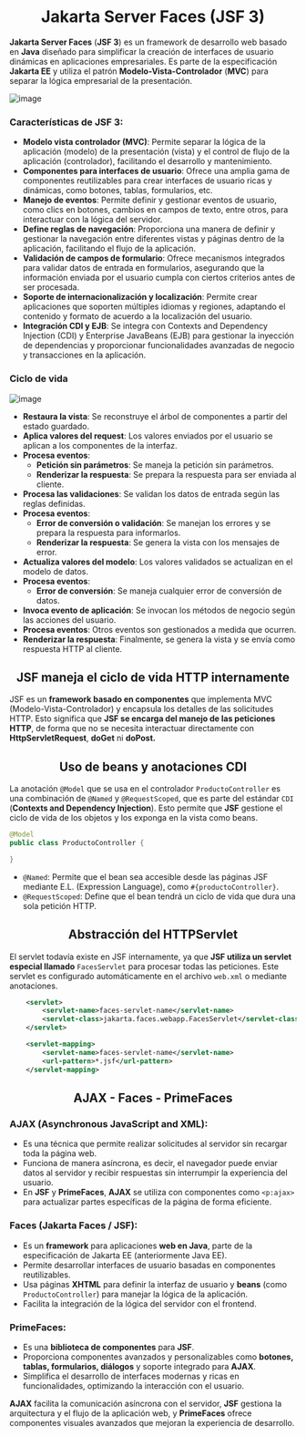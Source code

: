 <h1 align="center">Jakarta Server Faces (JSF 3)</h1>
<p><b>Jakarta Server Faces</b> (<b>JSF 3</b>) es un framework de desarrollo web basado en <b>Java</b> diseñado para simplificar la creación de interfaces de usuario dinámicas en aplicaciones empresariales. Es parte de la especificación <b>Jakarta EE</b> y utiliza el patrón <b>Modelo-Vista-Controlador</b> (<b>MVC</b>) para separar la lógica empresarial de la presentación.</p>

![image](https://github.com/user-attachments/assets/571203bc-b6a4-44fc-a875-041d6080e30b)

<h3>Características de JSF 3:</h3>

- <b>Modelo vista controlador (MVC)</b>: Permite separar la lógica de la aplicación (modelo) de la presentación (vista) y el control de flujo de la aplicación (controlador), facilitando el desarrollo y mantenimiento.
- <b>Componentes para interfaces de usuario</b>: Ofrece una amplia gama de componentes reutilizables para crear interfaces de usuario ricas y dinámicas, como botones, tablas, formularios, etc.
- <b>Manejo de eventos</b>: Permite definir y gestionar eventos de usuario, como clics en botones, cambios en campos de texto, entre otros, para interactuar con la lógica del servidor.
- <b>Define reglas de navegación</b>: Proporciona una manera de definir y gestionar la navegación entre diferentes vistas y páginas dentro de la aplicación, facilitando el flujo de la aplicación.
- <b>Validación de campos de formulario</b>: Ofrece mecanismos integrados para validar datos de entrada en formularios, asegurando que la información enviada por el usuario cumpla con ciertos criterios antes de ser procesada.
- <b>Soporte de internacionalización y localización</b>: Permite crear aplicaciones que soporten múltiples idiomas y regiones, adaptando el contenido y formato de acuerdo a la localización del usuario.
- <b>Integración CDI y EJB</b>: Se integra con Contexts and Dependency Injection (CDI) y Enterprise JavaBeans (EJB) para gestionar la inyección de dependencias y proporcionar funcionalidades avanzadas de negocio y transacciones en la aplicación.

<h3>Ciclo de vida</h3>

![image](https://github.com/user-attachments/assets/7bea2367-45ba-4b5a-b91c-1b183b598776)

- <b>Restaura la vista</b>: Se reconstruye el árbol de componentes a partir del estado guardado.
- <b>Aplica valores del request</b>: Los valores enviados por el usuario se aplican a los componentes de la interfaz.
- <b>Procesa eventos</b>:
  - <b>Petición sin parámetros</b>: Se maneja la petición sin parámetros.
  - <b>Renderizar la respuesta</b>: Se prepara la respuesta para ser enviada al cliente.
- <b>Procesa las validaciones</b>: Se validan los datos de entrada según las reglas definidas.
- <b>Procesa eventos</b>:
  - <b>Error de conversión o validación</b>: Se manejan los errores y se prepara la respuesta para informarlos.
  - <b>Renderizar la respuesta</b>: Se genera la vista con los mensajes de error.
- <b>Actualiza valores del modelo</b>: Los valores validados se actualizan en el modelo de datos.
- <b>Procesa eventos</b>:
  - <b>Error de conversión</b>: Se maneja cualquier error de conversión de datos.
- <b>Invoca evento de aplicación</b>: Se invocan los métodos de negocio según las acciones del usuario.
- <b>Procesa eventos</b>: Otros eventos son gestionados a medida que ocurren.
- <b>Renderizar la respuesta</b>: Finalmente, se genera la vista y se envía como respuesta HTTP al cliente.

<h2 align="center">JSF maneja el ciclo de vida HTTP internamente</h2>
<p>JSF es un <b>framework basado en componentes</b> que implementa MVC (Modelo-Vista-Controlador) y encapsula los detalles de las solicitudes HTTP. Esto significa que <b>JSF se encarga del manejo de las peticiones HTTP</b>, de forma que no se necesita interactuar directamente con <b>HttpServletRequest</b>, <b>doGet</b> ni <b>doPost.</b></p>

<h2 align="center">Uso de beans y anotaciones CDI</h2>

La anotación `@Model` que se usa en el controlador `ProductoController` es una combinación de `@Named` y `@RequestScoped`, que es parte del estándar `CDI` (<b>Contexts and Dependency Injection</b>). Esto permite que <b>JSF</b> gestione el ciclo de vida de los objetos y los exponga en la vista como beans.

```java
@Model
public class ProductoController {

}
```

- `@Named`: Permite que el bean sea accesible desde las páginas JSF mediante E.L. (Expression Language), como `#{productoController}`.
- `@RequestScoped`: Define que el bean tendrá un ciclo de vida que dura una sola petición HTTP.

<h2 align="center">Abstracción del HTTPServlet</h2>

El servlet todavía existe en JSF internamente, ya que <b>JSF utiliza un servlet especial llamado</b> `FacesServlet` para procesar todas las peticiones. Este servlet es configurado automáticamente en el archivo `web.xml` o mediante anotaciones.

```xml
    <servlet>
        <servlet-name>faces-servlet-name</servlet-name>
        <servlet-class>jakarta.faces.webapp.FacesServlet</servlet-class>
    </servlet>

    <servlet-mapping>
        <servlet-name>faces-servlet-name</servlet-name>
        <url-pattern>*.jsf</url-pattern>
    </servlet-mapping>
```

<h2 align="center">AJAX - Faces - PrimeFaces</h2>
<h3>AJAX (Asynchronous JavaScript and XML):</h3>

- Es una técnica que permite realizar solicitudes al servidor sin recargar toda la página web.
- Funciona de manera asíncrona, es decir, el navegador puede enviar datos al servidor y recibir respuestas sin interrumpir la experiencia del usuario.
- En <b>JSF</b> y <b>PrimeFaces</b>, <b>AJAX</b> se utiliza con componentes como `<p:ajax>` para actualizar partes específicas de la página de forma eficiente.

<h3>Faces (Jakarta Faces / JSF):</h3>

- Es un <b>framework</b> para aplicaciones <b>web en Java</b>, parte de la especificación de Jakarta EE (anteriormente Java EE).
- Permite desarrollar interfaces de usuario basadas en componentes reutilizables.
- Usa páginas <b>XHTML</b> para definir la interfaz de usuario y <b>beans</b> (como `ProductoController`) para manejar la lógica de la aplicación.
- Facilita la integración de la lógica del servidor con el frontend.

<h3>PrimeFaces:</h3>

- Es una <b>biblioteca de componentes</b> para <b>JSF</b>.
- Proporciona componentes avanzados y personalizables como <b>botones, tablas, formularios, diálogos</b> y soporte integrado para <b>AJAX</b>.
- Simplifica el desarrollo de interfaces modernas y ricas en funcionalidades, optimizando la interacción con el usuario.

<p><b>AJAX</b> facilita la comunicación asíncrona con el servidor, <b>JSF</b> gestiona la arquitectura y el flujo de la aplicación web, y <b>PrimeFaces</b> ofrece componentes visuales avanzados que mejoran la experiencia de desarrollo.</p>
